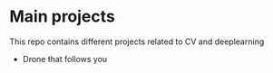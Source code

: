 # Main projects

This repo contains different projects related to CV and deeplearning

- Drone that follows you